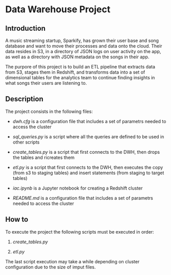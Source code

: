 # Data Warehouse Project

## Introduction

A music streaming startup, Sparkify, has grown their user base and song database and want to move their processes and data onto the cloud. Their data resides in S3, in a directory of JSON logs on user activity on the app, as well as a directory with JSON metadata on the songs in their app.

The purpore of this project is to build an ETL pipeline that extracts data from S3, stages them in Redshift, and transforms data into a set of dimensional tables for the analytics team to continue finding insights in what songs their users are listening to.

## Description

The project consists in the following files:

- *dwh.cfg* is a configuration file that includes a set of parametrs needed to access the cluster

- *sql_queries.py* is a script where all the queries are defined to be used in other scripts

- *create_tables.py* is a script that first connects to the DWH, then drops the tables and ricreates them

- *etl.py* is a script that first connects to the DWH, then executes the copy (from s3 to staging tables) and insert statements (from staging to target tables)

- *iac.ipynb* is a Jupyter notebook for creating a Redshift cluster 

- *README.md* is a configuration file that includes a set of parametrs needed to access the cluster

## How to

To execute the project the following scripts must be executed in order:

1. *create_tables.py*

2. *etl.py*

The last script execution may take a while depending on cluster configuration due to the size of imput files.